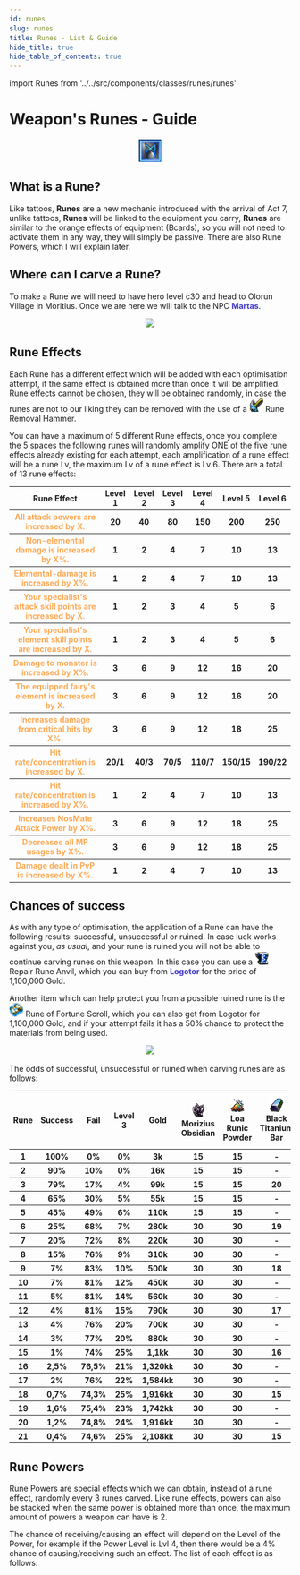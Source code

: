 ```yaml
---
id: runes
slug: runes
title: Runes - List & Guide
hide_title: true
hide_table_of_contents: true
---
```


import Runes from '../../src/components/classes/runes/runes'

# Weapon's Runes - Guide

<p align="center">
<img width= "40px" src="/img/rune/rune.png"/></p>

## What is a Rune?

Like tattoos, <b>Runes</b> are a new mechanic introduced with the arrival of Act 7, unlike tattoos, <b>Runes</b> will be linked to the equipment you carry, <b>Runes</b> are similar to the orange effects of equipment (Bcards), so you will not need to activate them in any way, they will simply be passive. There are also Rune Powers, which I will explain later.

## Where can I carve a Rune?

To make a Rune we will need to have hero level c30 and head to Olorun Village in Moritius. Once we are here we will talk to the NPC <font color="#423AC8">**Martas**</font>.

<p align="center">
<img width= "60px" src="https://cdn.olympusgg.com/images/monsters/3076.png"/></p>

## Rune Effects

Each Rune has a different effect which will be added with each optimisation attempt, if the same effect is obtained more than once it will be amplified.
Rune effects cannot be chosen, they will be obtained randomly, in case the runes are not to our liking they can be removed with the use of a <img width= "25px" src="/img/rune/5812.png"/> Rune Removal Hammer.

You can have a maximum of 5 different Rune effects, once you complete the 5 spaces the following runes will randomly amplify ONE of the five rune effects already existing for each attempt, each amplification of a rune effect will be a rune Lv, the maximum Lv of a rune effect is Lv 6. There are a total of 13 rune effects:

<table>
    <tr>
        <th>Rune Effect</th>
        <th>Level 1</th>
        <th>Level 2</th>
        <th>Level 3</th>
        <th>Level 4</th>
        <th>Level 5</th>
        <th>Level 6</th>
    </tr>
    <tr>
        <th><font color="#FA5">All attack powers are increased by X.</font></th>
        <th>20</th>
        <th>40</th>
        <th>80</th>
        <th>150</th>
        <th>200</th>
        <th>250</th>   
    </tr>
    <tr>
        <th><font color="#FA5">Non-elemental damage is increased by X%.</font></th>
        <th>1</th>
        <th>2</th>
        <th>4</th>
        <th>7</th>
        <th>10</th>
        <th>13</th>   
    </tr>
    <tr>
        <th><font color="#FA5">Elemental-damage is increased by X%.</font></th>
        <th>1</th>
        <th>2</th>
        <th>4</th>
        <th>7</th>
        <th>10</th>
        <th>13</th>     
    </tr>
    <tr>
        <th><font color="#FA5">Your specialist's attack skill points are increased by X.</font></th>
        <th>1</th>
        <th>2</th>
        <th>3</th>
        <th>4</th>
        <th>5</th>
        <th>6</th>     
    </tr>
    <tr>
        <th><font color="#FA5">Your specialist's element skill points are increased by X.</font></th>
        <th>1</th>
        <th>2</th>
        <th>3</th>
        <th>4</th>
        <th>5</th>
        <th>6</th>     
    </tr>
    <tr>
        <th><font color="#FA5">Damage to monster is increased by X%.</font></th>
        <th>3</th>
        <th>6</th>
        <th>9</th>
        <th>12</th>
        <th>16</th>
        <th>20</th>     
    </tr>
    <tr>
        <th><font color="#FA5">The equipped fairy's element is increased by X.</font></th>
        <th>3</th>
        <th>6</th>
        <th>9</th>
        <th>12</th>
        <th>16</th>
        <th>20</th>     
    </tr>
    <tr>
        <th><font color="#FA5">Increases damage from critical hits by X%.</font></th>
        <th>3</th>
        <th>6</th>
        <th>9</th>
        <th>12</th>
        <th>18</th>
        <th>25</th>     
    </tr>
    <tr>
        <th><font color="#FA5">Hit rate/concentration is increased by X.</font></th>
        <th>20/1</th>
        <th>40/3</th>
        <th>70/5</th>
        <th>110/7</th>
        <th>150/15</th>
        <th>190/22</th>     
    </tr>
    <tr>
        <th><font color="#FA5">Hit rate/concentration is increased by X%.</font></th>
        <th>1</th>
        <th>2</th>
        <th>4</th>
        <th>7</th>
        <th>10</th>
        <th>13</th>     
    </tr>
    <tr>
        <th><font color="#FA5">Increases NosMate Attack Power by X%.</font></th>
        <th>3</th>
        <th>6</th>
        <th>9</th>
        <th>12</th>
        <th>18</th>
        <th>25</th>     
    </tr>
    <tr>
        <th><font color="#FA5">Decreases all MP usages by X%.</font></th>
        <th>3</th>
        <th>6</th>
        <th>9</th>
        <th>12</th>
        <th>18</th>
        <th>25</th>     
    </tr>
    <tr>
        <th><font color="#FA5">Damage dealt in PvP is increased by X%.</font></th>
        <th>1</th>
        <th>2</th>
        <th>4</th>
        <th>7</th>
        <th>10</th>
        <th>13</th>     
    </tr>
</table>

## Chances of success

As with any type of optimisation, the application of a Rune can have the following results: successful, unsuccessful or ruined. In case luck works against you, _as usual_, and your rune is ruined you will not be able to continue carving runes on this weapon. In this case you can use a <img width= "25px" src="/img/rune/5811.png"/> Repair Rune Anvil, which you can buy from <font color="#423AC8">**Logotor**</font> for the price of 1,100,000 Gold.

Another item which can help protect you from a possible ruined rune is the <img width= "25px" src="/img/rune/5813.png"/> Rune of Fortune Scroll, which you can also get from Logotor for 1,100,000 Gold, and if your attempt fails it has a 50% chance to protect the materials from being used.

<p align="center">
<img width= "60px" src="https://cdn.olympusgg.com/images/monsters/3084.png"/></p>

The odds of successful, unsuccessful or ruined when carving runes are as follows:

<table className="tablaLetra">
    <tr>
        <th>Rune</th>
        <th>Success</th>
        <th>Fail</th>
        <th>Level 3</th>
        <th>Gold</th>
        <th><img width= "25px" src="/img/tattos/2416.png"/> Morizius Obsidian</th>
        <th><img width= "25px" src="/img/tattos/2411.png"/> Loa Runic Powder</th>
        <th><img width= "25px" src="/img/rune/2430.png"/> Black Titanium Bar</th>
        <th><img width= "25px" src="/img/rune/2475.png"/> Magic Divine Crystal</th>
        <th><img width= "25px" src="/img/rune/2413.png"/> Beast King Horn Fragment</th>
        <th><img width= "25px" src="/img/rune/2462.png"/> Belial's Runestone</th>
        <th><img width= "25px" src="/img/rune/2483.png"/> Paimon's Shadow Sliver</th>
        <th><img width= "25px" src="/img/rune/2484.png"/> Corrupted Celestial Spire Fragment</th>
        <th><img width= "25px" src="/img/rune/2482.png"/> Paimon Soul Sliver</th>
    </tr>
    <tr>
        <th>1</th>
        <th>100%</th>
        <th>0%</th>
        <th>0%</th>
        <th>3k</th>
        <th>15</th>
        <th>15</th>
        <th>-</th>
        <th>-</th>
        <th>-</th>
        <th>-</th>
        <th>-</th>
        <th>-</th>
        <th>-</th>     
    </tr>
    <tr>
        <th>2</th>
        <th>90%</th>
        <th>10%</th>
        <th>0%</th>
        <th>16k</th>
        <th>15</th>
        <th>15</th>
        <th>-</th>
        <th>-</th>
        <th>-</th>
        <th>-</th>
        <th>-</th>
        <th>-</th>
        <th>-</th>       
    </tr>
    <tr>
        <th>3</th>
        <th>79%</th>
        <th>17%</th>
        <th>4%</th>
        <th>99k</th>
        <th>15</th>
        <th>15</th>
        <th>20</th>
        <th>1</th>
        <th>-</th>
        <th>-</th>
        <th>-</th>
        <th>-</th>
        <th>-</th>       
    </tr>
    <tr>
        <th>4</th>
        <th>65%</th>
        <th>30%</th>
        <th>5%</th>
        <th>55k</th>
        <th>15</th>
        <th>15</th>
        <th>-</th>
        <th>-</th>
        <th>-</th>
        <th>-</th>
        <th>-</th>
        <th>-</th>
        <th>-</th>       
    </tr>
    <tr>
        <th>5</th>
        <th>45%</th>
        <th>49%</th>
        <th>6%</th>
        <th>110k</th>
        <th>15</th>
        <th>15</th>
        <th>-</th>
        <th>-</th>
        <th>-</th>
        <th>-</th>
        <th>-</th>
        <th>-</th>
        <th>-</th>       
    </tr>
    <tr>
        <th>6</th>
        <th>25%</th>
        <th>68%</th>
        <th>7%</th>
        <th>280k</th>
        <th>30</th>
        <th>30</th>
        <th>19</th>
        <th>1</th>
        <th>-</th>
        <th>-</th>
        <th>-</th>
        <th>-</th>
        <th>-</th>       
    </tr>
    <tr>
        <th>7</th>
        <th>20%</th>
        <th>72%</th>
        <th>8%</th>
        <th>220k</th>
        <th>30</th>
        <th>30</th>
        <th>-</th>
        <th>-</th>
        <th>-</th>
        <th>-</th>
        <th>-</th>
        <th>-</th>
        <th>-</th>       
    </tr>
    <tr>
        <th>8</th>
        <th>15%</th>
        <th>76%</th>
        <th>9%</th>
        <th>310k</th>
        <th>30</th>
        <th>30</th>
        <th>-</th>
        <th>-</th>
        <th>-</th>
        <th>-</th>
        <th>-</th>
        <th>-</th>
        <th>-</th>       
    </tr>
    <tr>
        <th>9</th>
        <th>7%</th>
        <th>83%</th>
        <th>10%</th>
        <th>500k</th>
        <th>30</th>
        <th>30</th>
        <th>18</th>
        <th>1</th>
        <th>1</th>
        <th>-</th>
        <th>-</th>
        <th>-</th>
        <th>-</th>       
    </tr>
    <tr>
        <th>10</th>
        <th>7%</th>
        <th>81%</th>
        <th>12%</th>
        <th>450k</th>
        <th>30</th>
        <th>30</th> 
        <th>-</th>
        <th>-</th>
        <th>-</th>
        <th>-</th>
        <th>-</th>
        <th>-</th>
        <th>-</th>      
    </tr>
    <tr>
        <th>11</th>
        <th>5%</th>
        <th>81%</th>
        <th>14%</th>
        <th>560k</th>
        <th>30</th>
        <th>30</th>     
        <th>-</th>
        <th>-</th>
        <th>-</th>
        <th>-</th>
        <th>-</th>
        <th>-</th>
        <th>-</th>  
    </tr>
    <tr>
        <th>12</th>
        <th>4%</th>
        <th>81%</th>
        <th>15%</th>
        <th>790k</th>
        <th>30</th>
        <th>30</th>     
        <th>17</th>
        <th>-</th>
        <th>1</th>
        <th>1</th>
        <th>-</th>
        <th>-</th>
        <th>-</th>  
    </tr>
    <tr>
        <th>13</th>
        <th>4%</th>
        <th>76%</th>
        <th>20%</th>
        <th>700k</th>
        <th>30</th>
        <th>30</th>     
        <th>-</th>
        <th>-</th>
        <th>-</th>
        <th>-</th>
        <th>-</th>
        <th>-</th>
        <th>-</th>  
    </tr>
    <tr>
        <th>14</th>
        <th>3%</th>
        <th>77%</th>
        <th>20%</th>
        <th>880k</th>
        <th>30</th>
        <th>30</th>     
        <th>-</th>
        <th>-</th>
        <th>-</th>
        <th>-</th>
        <th>-</th>
        <th>-</th>
        <th>-</th>  
    </tr>
    <tr>
        <th>15</th>
        <th>1%</th>
        <th>74%</th>
        <th>25%</th>
        <th>1,1kk</th>
        <th>30</th>
        <th>30</th>
        <th>16</th>
        <th>-</th>
        <th>1</th>
        <th>2</th>
        <th>-</th>
        <th>-</th>
        <th>-</th>       
    </tr>
    <tr>
        <th>16</th>
        <th>2,5%</th>
        <th>76,5%</th>
        <th>21%</th>
        <th>1,320kk</th>
        <th>30</th>
        <th>30</th>    
        <th>-</th>
        <th>-</th>
        <th>-</th>
        <th>-</th>
        <th>20</th>
        <th>-</th>
        <th>-</th>   
    </tr>
    <tr>
        <th>17</th>
        <th>2%</th>
        <th>76%</th>
        <th>22%</th>
        <th>1,584kk</th>
        <th>30</th>
        <th>30</th>     
        <th>-</th>
        <th>-</th>
        <th>-</th>
        <th>-</th>
        <th>21</th>
        <th>-</th>
        <th>-</th>  
    </tr>
    <tr>
        <th>18</th>
        <th>0,7%</th>
        <th>74,3%</th>
        <th>25%</th>
        <th>1,916kk</th>
        <th>30</th>
        <th>30</th>     
        <th>15</th>
        <th>-</th>
        <th>-</th>
        <th>-</th>
        <th>33</th>
        <th>1</th>
        <th>3</th>  
    </tr>
    <tr>
        <th>19</th>
        <th>1,6%</th>
        <th>75,4%</th>
        <th>23%</th>
        <th>1,742kk</th>
        <th>30</th>
        <th>30</th>     
        <th>-</th>
        <th>-</th>
        <th>-</th>
        <th>-</th>
        <th>25</th>
        <th>-</th>
        <th>-</th>  
    </tr>
    <tr>
        <th>20</th>
        <th>1,2%</th>
        <th>74,8%</th>
        <th>24%</th>
        <th>1,916kk</th>
        <th>30</th>
        <th>30</th>     
        <th>-</th>
        <th>-</th>
        <th>-</th>
        <th>-</th>
        <th>26</th>
        <th>-</th>
        <th>-</th>  
    </tr>
    <tr>
        <th>21</th>
        <th>0,4%</th>
        <th>74,6%</th>
        <th>25%</th>
        <th>2,108kk</th>
        <th>30</th>
        <th>30</th>     
        <th>15</th>
        <th>-</th>
        <th>-</th>
        <th>-</th>
        <th>40</th>
        <th>1</th>
        <th>6</th>  
    </tr>
</table>

## Rune Powers

Rune Powers are special effects which we can obtain, instead of a rune effect, randomly every 3 runes carved. Like rune effects, powers can also be stacked when the same power is obtained more than once, the maximum amount of powers a weapon can have is 2.

The chance of receiving/causing an effect will depend on the Level of the Power, for example if the Power Level is Lvl 4, then there would be a 4% chance of causing/receiving such an effect.
The list of each effect is as follows:

<Runes />